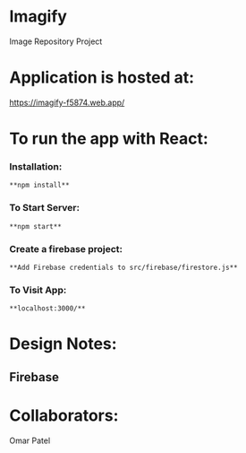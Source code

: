 # Imagify
Image Repository Project

# Application is hosted at: 
  https://imagify-f5874.web.app/
  
# To run the app with React:
### Installation:
    **npm install**

###  To Start Server:
    **npm start**
    
### Create a firebase project:
    **Add Firebase credentials to src/firebase/firestore.js**
  
### To Visit App:
    **localhost:3000/**
    
# Design Notes:
## Firebase
      
# Collaborators:
Omar Patel
